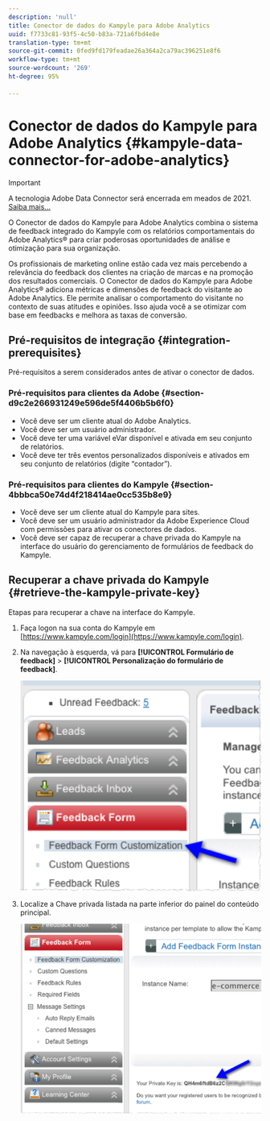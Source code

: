 ```yaml
---
description: 'null'
title: Conector de dados do Kampyle para Adobe Analytics
uuid: f7733c81-93f5-4c50-b83a-721a6fbd4e8e
translation-type: tm+mt
source-git-commit: 0fed9fd179feadae26a364a2ca79ac396251e8f6
workflow-type: tm+mt
source-wordcount: '269'
ht-degree: 95%

---
```



# Conector de dados do Kampyle para Adobe Analytics {#kampyle-data-connector-for-adobe-analytics}

>[!IMPORTANT]
>
>A tecnologia Adobe Data Connector será encerrada em meados de 2021. [Saiba mais...](/help/import/data-connectors/data-connectors-eol.md)

O Conector de dados do Kampyle para Adobe Analytics combina o sistema de feedback integrado do Kampyle com os relatórios comportamentais do Adobe Analytics® para criar poderosas oportunidades de análise e otimização para sua organização.

Os profissionais de marketing online estão cada vez mais percebendo a relevância do feedback dos clientes na criação de marcas e na promoção dos resultados comerciais. O Conector de dados do Kampyle para Adobe Analytics® adiciona métricas e dimensões de feedback do visitante ao Adobe Analytics. Ele permite analisar o comportamento do visitante no contexto de suas atitudes e opiniões. Isso ajuda você a se otimizar com base em feedbacks e melhora as taxas de conversão.

## Pré-requisitos de integração {#integration-prerequisites}

Pré-requisitos a serem considerados antes de ativar o conector de dados.

### Pré-requisitos para clientes da Adobe {#section-d9c2e266931249e596de5f4406b5b6f0}

* Você deve ser um cliente atual do Adobe Analytics.
* Você deve ser um usuário administrador.
* Você deve ter uma variável eVar disponível e ativada em seu conjunto de relatórios.
* Você deve ter três eventos personalizados disponíveis e ativados em seu conjunto de relatórios (digite “contador”).

### Pré-requisitos para clientes do Kampyle {#section-4bbbca50e74d4f218414ae0cc535b8e9}

* Você deve ser um cliente atual do Kampyle para sites.
* Você deve ser um usuário administrador da Adobe Experience Cloud com permissões para ativar os conectores de dados.
* Você deve ser capaz de recuperar a chave privada do Kampyle na interface do usuário do gerenciamento de formulários de feedback do Kampyle.

## Recuperar a chave privada do Kampyle {#retrieve-the-kampyle-private-key}

Etapas para recuperar a chave na interface do Kampyle.

1. Faça logon na sua conta do Kampyle em [https://www.kampyle.com/login](https://www.kampyle.com/login).
1. Na navegação à esquerda, vá para **[!UICONTROL Formulário de feedback]** > **[!UICONTROL Personalização do formulário de feedback]**.

   ![](assets/retrieve_key1.png)

1. Localize a Chave privada listada na parte inferior do painel do conteúdo principal.

   ![](assets/retrieve_key2.png)
